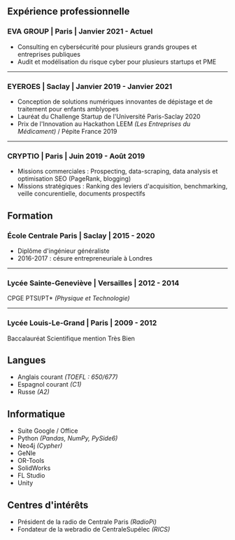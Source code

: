 ## Expérience professionnelle

### EVA GROUP | Paris | Janvier 2021 - Actuel

- Consulting en cybersécurité pour plusieurs grands groupes et entreprises publiques
- Audit et modélisation du risque cyber pour plusieurs startups et PME

---

### EYEROES | Saclay | Janvier 2019 - Janvier 2021

- Conception de solutions numériques innovantes de dépistage et de traitement pour enfants amblyopes
- Lauréat du Challenge Startup de l'Université Paris-Saclay 2020
- Prix de l'Innovation au Hackathon LEEM *(Les Entreprises du Médicament)* / Pépite France 2019

---

### CRYPTIO | Paris | Juin 2019 - Août 2019

- Missions commerciales : Prospecting, data-scraping, data analysis et optimisation SEO (PageRank, blogging)
- Missions stratégiques : Ranking des leviers d'acquisition, benchmarking, veille concurentielle, documents prospectifs

## Formation

### École Centrale Paris | Saclay | 2015 - 2020

- Diplôme d'ingénieur généraliste 
- 2016-2017 : césure entrepreneuriale à Londres

---

### Lycée Sainte-Geneviève | Versailles | 2012 - 2014

CPGE PTSI/PT\* *(Physique et Technologie)*

---

### Lycée Louis-Le-Grand | Paris | 2009 - 2012

Baccalauréat Scientifique mention Très Bien

## Langues

- Anglais courant *(TOEFL : 650/677)*
- Espagnol courant *(C1)*
- Russe *(A2)*

## Informatique

- Suite Google / Office
- Python *(Pandas, NumPy, PySide6)* 
- Neo4j *(Cypher)* 
- GeNIe 
- OR-Tools 
- SolidWorks
- FL Studio 
- Unity

## Centres d'intérêts

- Président de la radio de Centrale Paris *(RadioPi)*
- Fondateur de la webradio de CentraleSupélec *(RICS)*
